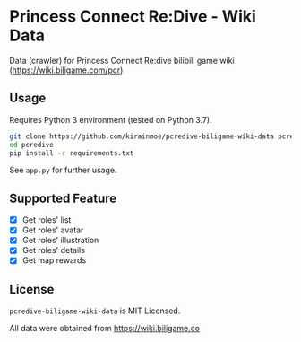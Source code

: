 # Princess Connect Re:Dive - Wiki Data

Data (crawler) for Princess Connect Re:dive bilibili game wiki (https://wiki.biligame.com/pcr)

## Usage

Requires Python 3 environment (tested on Python 3.7).

```bash
git clone https://github.com/kirainmoe/pcredive-biligame-wiki-data pcredive
cd pcredive
pip install -r requirements.txt
```

See `app.py` for further usage.

## Supported Feature

- [x] Get roles' list
- [x] Get roles' avatar
- [x] Get roles' illustration
- [x] Get roles' details
- [x] Get map rewards

## License

`pcredive-biligame-wiki-data` is MIT Licensed.

All data were obtained from https://wiki.biligame.co